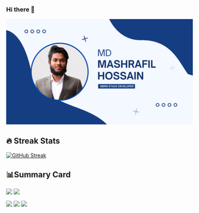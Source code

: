 ### Hi there 👋
![The San Juan Mountains are beautiful!](https://raw.githubusercontent.com/mdmasharafilhossain/mdmasharafilhossain/main/Images/cover-final.png.png)


## 🔥 Streak Stats
[![GitHub Streak](https://github-readme-streak-stats.herokuapp.com?user=mdmasharafilhossain&theme=algolia&hide_border=true&exclude_days=Wed&card_width=600)](https://git.io/streak-stats)


## 📊Summary Card


![](http://github-profile-summary-cards.vercel.app/api/cards/repos-per-language?username=mdmasharafilhossain&theme=algolia)
![](http://github-profile-summary-cards.vercel.app/api/cards/most-commit-language?username=mdmasharafilhossain&theme=algolia)

![](http://github-profile-summary-cards.vercel.app/api/cards/stats?username=mdmasharafilhossain&theme=algolia)
![](http://github-profile-summary-cards.vercel.app/api/cards/productive-time?username=mdmasharafilhossain&theme=algolia&utcOffset=8)
![](http://github-profile-summary-cards.vercel.app/api/cards/profile-details?username=mdmasharafilhossain&theme=algolia)

<!--
**mdmasharafilhossain/mdmasharafilhossain** is a ✨ _special_ ✨ repository because its `README.md` (this file) appears on your GitHub profile.

Here are some ideas to get you started:

- 🔭 I’m currently working on ....
- 🌱 I’m currently learning ...
- 👯 I’m looking to collaborate on ...
- 🤔 I’m looking for help with ...
- 💬 Ask me about ...
- 📫 How to reach me: ...
- 😄 Pronouns: ...
- ⚡ Fun fact: ...
-->
